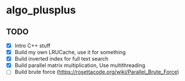 # algo_plusplus

## TODO

- [x] Intro C++ stuff
- [x] Build my own LRUCache, use it for something
- [x] Build inverted index for full text search
- [x] Build parallel matrix multiplication, Use multithreading
- [ ] Build brute force (https://rosettacode.org/wiki/Parallel_Brute_Force)
